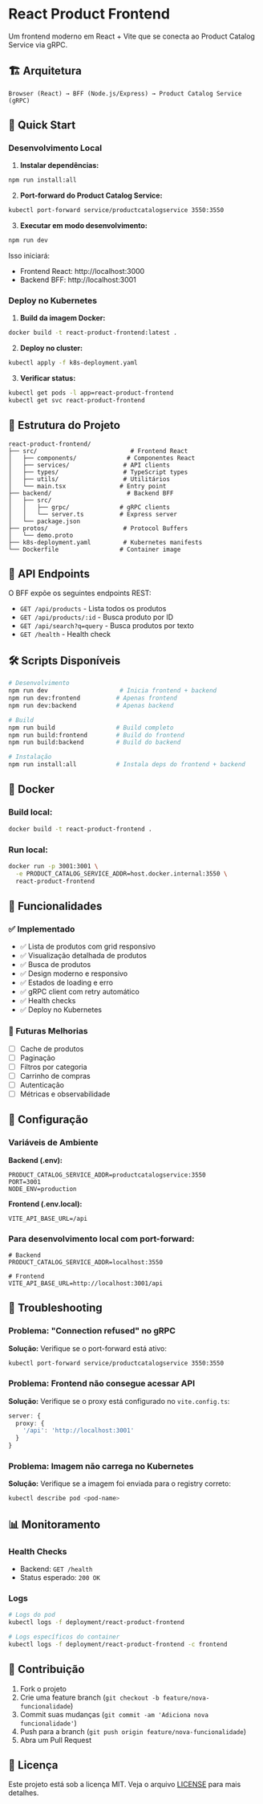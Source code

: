 # React Product Frontend

Um frontend moderno em React + Vite que se conecta ao Product Catalog Service via gRPC.

## 🏗️ Arquitetura

```
Browser (React) → BFF (Node.js/Express) → Product Catalog Service (gRPC)
```

## 🚀 Quick Start

### Desenvolvimento Local

1. **Instalar dependências:**
```bash
npm run install:all
```

2. **Port-forward do Product Catalog Service:**
```bash
kubectl port-forward service/productcatalogservice 3550:3550
```

3. **Executar em modo desenvolvimento:**
```bash
npm run dev
```

Isso iniciará:
- Frontend React: http://localhost:3000
- Backend BFF: http://localhost:3001

### Deploy no Kubernetes

1. **Build da imagem Docker:**
```bash
docker build -t react-product-frontend:latest .
```

2. **Deploy no cluster:**
```bash
kubectl apply -f k8s-deployment.yaml
```

3. **Verificar status:**
```bash
kubectl get pods -l app=react-product-frontend
kubectl get svc react-product-frontend
```

## 📁 Estrutura do Projeto

```
react-product-frontend/
├── src/                          # Frontend React
│   ├── components/              # Componentes React
│   ├── services/               # API clients
│   ├── types/                  # TypeScript types
│   ├── utils/                  # Utilitários
│   └── main.tsx               # Entry point
├── backend/                     # Backend BFF
│   ├── src/
│   │   ├── grpc/              # gRPC clients
│   │   └── server.ts          # Express server
│   └── package.json
├── protos/                     # Protocol Buffers
│   └── demo.proto
├── k8s-deployment.yaml         # Kubernetes manifests
└── Dockerfile                 # Container image
```

## 🔌 API Endpoints

O BFF expõe os seguintes endpoints REST:

- `GET /api/products` - Lista todos os produtos
- `GET /api/products/:id` - Busca produto por ID
- `GET /api/search?q=query` - Busca produtos por texto
- `GET /health` - Health check

## 🛠️ Scripts Disponíveis

```bash
# Desenvolvimento
npm run dev                    # Inicia frontend + backend
npm run dev:frontend          # Apenas frontend
npm run dev:backend           # Apenas backend

# Build
npm run build                 # Build completo
npm run build:frontend        # Build do frontend
npm run build:backend         # Build do backend

# Instalação
npm run install:all           # Instala deps do frontend + backend
```

## 🐳 Docker

### Build local:
```bash
docker build -t react-product-frontend .
```

### Run local:
```bash
docker run -p 3001:3001 \
  -e PRODUCT_CATALOG_SERVICE_ADDR=host.docker.internal:3550 \
  react-product-frontend
```

## 🎯 Funcionalidades

### ✅ Implementado
- ✅ Lista de produtos com grid responsivo
- ✅ Visualização detalhada de produtos
- ✅ Busca de produtos
- ✅ Design moderno e responsivo
- ✅ Estados de loading e erro
- ✅ gRPC client com retry automático
- ✅ Health checks
- ✅ Deploy no Kubernetes

### 🔮 Futuras Melhorias
- [ ] Cache de produtos
- [ ] Paginação
- [ ] Filtros por categoria
- [ ] Carrinho de compras
- [ ] Autenticação
- [ ] Métricas e observabilidade

## 🔧 Configuração

### Variáveis de Ambiente

**Backend (.env):**
```env
PRODUCT_CATALOG_SERVICE_ADDR=productcatalogservice:3550
PORT=3001
NODE_ENV=production
```

**Frontend (.env.local):**
```env
VITE_API_BASE_URL=/api
```

### Para desenvolvimento local com port-forward:
```env
# Backend
PRODUCT_CATALOG_SERVICE_ADDR=localhost:3550

# Frontend
VITE_API_BASE_URL=http://localhost:3001/api
```

## 🚨 Troubleshooting

### Problema: "Connection refused" no gRPC
**Solução:** Verifique se o port-forward está ativo:
```bash
kubectl port-forward service/productcatalogservice 3550:3550
```

### Problema: Frontend não consegue acessar API
**Solução:** Verifique se o proxy está configurado no `vite.config.ts`:
```typescript
server: {
  proxy: {
    '/api': 'http://localhost:3001'
  }
}
```

### Problema: Imagem não carrega no Kubernetes
**Solução:** Verifique se a imagem foi enviada para o registry correto:
```bash
kubectl describe pod <pod-name>
```

## 📊 Monitoramento

### Health Checks
- Backend: `GET /health`
- Status esperado: `200 OK`

### Logs
```bash
# Logs do pod
kubectl logs -f deployment/react-product-frontend

# Logs específicos do container
kubectl logs -f deployment/react-product-frontend -c frontend
```

## 🤝 Contribuição

1. Fork o projeto
2. Crie uma feature branch (`git checkout -b feature/nova-funcionalidade`)
3. Commit suas mudanças (`git commit -am 'Adiciona nova funcionalidade'`)
4. Push para a branch (`git push origin feature/nova-funcionalidade`)
5. Abra um Pull Request

## 📄 Licença

Este projeto está sob a licença MIT. Veja o arquivo [LICENSE](LICENSE) para mais detalhes.
